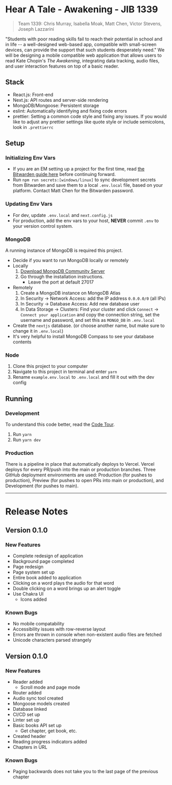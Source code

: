# Hear A Tale - Awakening - JIB 1339

> Team 1339: Chris Murray, Isabella Moak, Matt Chen, Victor Stevens, Joseph Lazzarini

"Students with poor reading skills fail to reach their potential in school and in life -- a well-designed web-based app, compatible with small-screen devices, can provide the support that such students desperately need." We will be designing a mobile compatible web application that allows users to read Kate Chopin's *The Awakening*, integrating data tracking, audio files, and user interaction features on top of a basic reader.

## Stack

- React.js: Front-end
- Next.js: API routes and server-side rendering
- MongoDB/Mongoose: Persistent storage
- eslint: Automatically identifying and fixing code errors
- prettier: Setting a common code style and fixing any issues. If you would like to adjust any prettier settings like quote style or include semicolons, look in `.prettierrc`

## Setup

### Initializing Env Vars

- If you are an EM setting up a project for the first time, read [the Bitwarden guide here](https://gtbitsofgood.notion.site/Secrets-Passwords-Bitwarden-74c4806a1f29485b8fb85ea29f273ab9) before continuing forward.
- Run `npm run secrets:[windows/linux]` to sync development secrets from Bitwarden and save them to a local `.env.local` file, based on your platform. Contact Matt Chen for the Bitwarden password.

### Updating Env Vars

- For dev, update `.env.local` and `next.config.js`
- For production, add the env vars to your host, **NEVER** commit `.env` to your version control system.

### MongoDB

A running instance of MongoDB is required this project.

- Decide if you want to run MongoDB locally or remotely
- Locally
  1. [Download MongoDB Community Server](https://www.mongodb.com/download-center/community)
  2. Go through the installation instructions.
     - Leave the port at default 27017
- Remotely
  1. Create a MongoDB instance on MongoDB Atlas
  2. In Security → Network Access: add the IP address `0.0.0.0/0` (all IPs)
  3. In Security → Database Access: Add new database user
  4. In Data Storage → Clusters: Find your cluster and click `Connect` → `Connect your application` and copy the connection string, set the username and password, and set this as `MONGO_DB` in `.env.local`
- Create the `nextjs` database. (or choose another name, but make sure to change it in `.env.local`)
- It's very helpful to install MongoDB Compass to see your database contents

### Node

1. Clone this project to your computer
2. Navigate to this project in terminal and enter `yarn`
3. Rename `example.env.local` to `.env.local` and fill it out with the dev config

## Running

### Development

To understand this code better, read the [Code Tour](/CODETOUR.md).

1. Run `yarn`
2. Run `yarn dev`

### Production


There is a pipeline in place that automatically deploys to Vercel. Vercel deploys for every PR/push into the main or production branches. Three GitHub deployment environments are used: Production (for pushes to production), Preview (for pushes to open PRs into main or production), and Development (for pushes to main).

---

# Release Notes

## Version 0.1.0

### New Features

* Complete redesign of application
* Background page completed
* Page redesign
* Page system set up
* Entire book added to application
* Clicking on a word plays the audio for that word
* Double clicking on a word brings up an alert toggle
* Use Chakra UI
  * Icons added

### Known Bugs

* No mobile compatability
* Accessibility issues with row-reverse layout
* Errors are thrown in console when non-existent audio files are fetched
* Unicode characters parsed strangely

## Version 0.1.0

### New Features

* Reader added
  * Scroll mode and page mode
* Router added
* Audio sync tool created
* Mongoose models created
* Database linked
* CI/CD set up
* Linter set up
* Basic books API set up
  * Get chapter, get book, etc.
* Created header
* Reading progress indicators added
* Chapters in URL

### Known Bugs

* Paging backwards does not take you to the last page of the previous chapter

